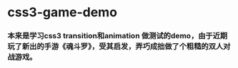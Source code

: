 # css3-game-demo
### 本来是学习css3 transition和animation 做测试的demo，由于近期玩了新出的手游《魂斗罗》，受其启发，弄巧成拙做了个粗糙的双人对战游戏。
